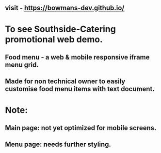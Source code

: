 ## visit - https://bowmans-dev.github.io/
# To see Southside-Catering promotional web demo.

## Food menu - a web & mobile responsive iframe menu grid.
## Made for non technical owner to easily customise food menu items with text document.

# Note:
## Main page: not yet optimized for mobile screens.
## Menu page: needs further styling.
